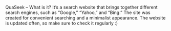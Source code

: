 QuaSeek – What is it?
It’s a search website that brings together different search engines, such as “Google,” “Yahoo,” and “Bing.”
The site was created for convenient searching and a minimalist appearance.
The website is updated often, so make sure to check it regularly :)
